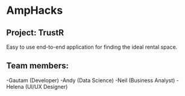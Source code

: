 # AmpHacks

## Project: TrustR

Easy to use end-to-end application for finding the ideal rental space.

## Team members:

-Gautam (Developer)
-Andy (Data Science)
-Neil (Business Analyst)
-Helena (UI/UX Designer)

